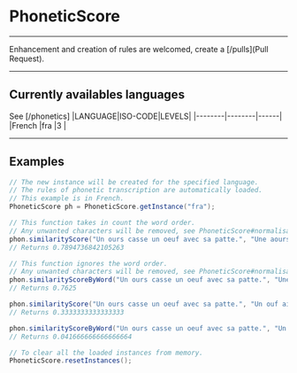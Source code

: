 # PhoneticScore
----------

Enhancement and creation of rules are welcomed, create a [/pulls](Pull Request).

----------

## Currently availables languages
See [/phonetics]
|LANGUAGE|ISO-CODE|LEVELS|
|--------|--------|------|
|French  |fra     |3     |

----------

## Examples
```java
// The new instance will be created for the specified language.
// The rules of phonetic transcription are automatically loaded.
// This example is in French.
PhoneticScore ph = PhoneticScore.getInstance("fra");

// This function takes in count the word order.
// Any unwanted characters will be removed, see PhoneticScore#normalisation(String)
phon.similarityScore("Un ours casse un oeuf avec sa patte.", "Une aourse quasse un ouf avec sa pâte.");
// Returns 0.7894736842105263

// This function ignores the word order.
// Any unwanted characters will be removed, see PhoneticScore#normalisation(String)
phon.similarityScoreByWord("Un ours casse un oeuf avec sa patte.", "Une aourse quasse un ouf avec sa pâte.");
// Returns 0.7625

phon.similarityScore("Un ours casse un oeuf avec sa patte.", "Un ouf ai quassé par la pâte d'une aourse.");
// Returns 0.3333333333333333

phon.similarityScoreByWord("Un ours casse un oeuf avec sa patte.", "Un ouf ai quassé par la pâte d'une aourse.");
// Returns 0.041666666666666664

// To clear all the loaded instances from memory.
PhoneticScore.resetInstances();
```